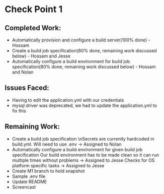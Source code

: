 # Check Point 1

## Completed Work:
* Automatically provision and configure a build server(100% done) - Hossam
* Create a build job specification(80% done, remaining work discussed below) - Hossam and Jesse
* Automatically configure a build environment for build job specification(80% done, remaining work discussed below) - Hossam and Nolan

## Issues Faced:
* Having to edit the application.yml with our credentials
* mysql driver was deprecated, we had to update the application.yml to fix this

## Remaining Work:
* Create a build job specification
\nSecrets are currently hardcoded in build.yml. Will need to use .env -> Assigned to Nolan
* Automatically configure a build environment for given build job specification
Our build environment has to be made clean so it can run multiple times without problems -> Assigned to Jesse
Checks for OS platform specific tasks -> Assigned to Jesse
* Create M1 branch to hold snapshot
* Sample .env file
* Update README
* Screencast
